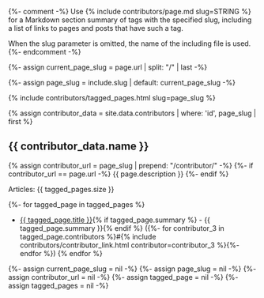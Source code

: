 {%- comment -%}
  Use {% include contributors/page.md slug=STRING %}
  for a Markdown section summary of tags with the specified slug,
  including a list of links to pages and posts that have such a tag.

  When the slug parameter is omitted, the name of the including file is used.
{%- endcomment -%}

{%- assign current_page_slug = page.url | split: "/" | last -%}

{%- assign page_slug = include.slug | default: current_page_slug -%}

{% include contributors/tagged_pages.html slug=page_slug %}

{% assign contributor_data = site.data.contributors | where: 'id', page_slug | first %}

## {{ contributor_data.name }}

{% assign contributor_url = page_slug | prepend: "/contributor/" -%}
{%- if contributor_url == page.url -%}
{{ page.description }}
{%- endif %}

Articles: {{ tagged_pages.size }}

{%- for tagged_page in tagged_pages %}

- <a href="{{ site.url }}{{ site.baseurl }}{{ tagged_page.url }}">{{ tagged_page.title }}</a>{% if tagged_page.summary %} - {{ tagged_page.summary }}{% endif %} ({%- for contributor_3 in tagged_page.contributors %}\#{% include contributors/contributor_link.html contributor=contributor_3 %}{%- endfor %})
{% endfor %}

{%- assign current_page_slug = nil -%}
{%- assign page_slug = nil -%}
{%- assign contributor_url = nil -%}
{%- assign tagged_page = nil -%}
{%- assign tagged_pages = nil -%}
